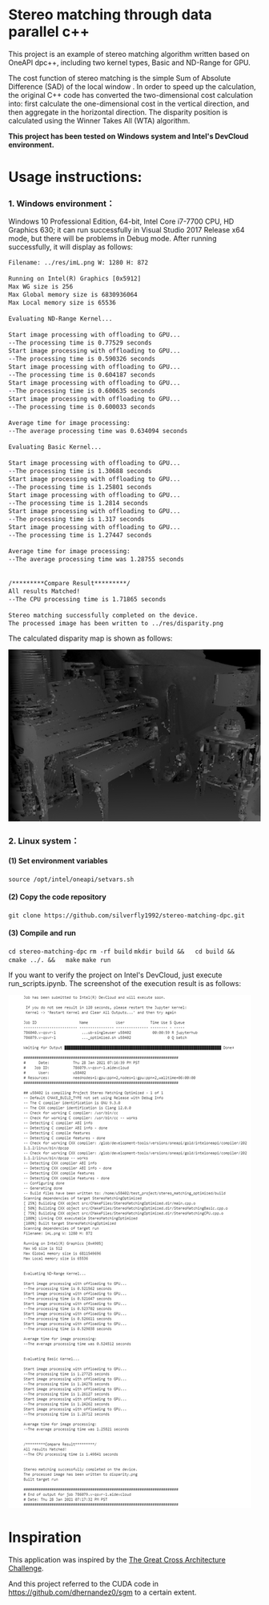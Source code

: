 # Stereo matching through data parallel c++

This project is an example of stereo matching algorithm written based on OneAPI dpc++, including two kernel types, Basic and ND-Range for GPU.

The cost function of stereo matching is the simple Sum of Absolute Difference (SAD) of the local window . In order to speed up the calculation, the original C++ code has converted the two-dimensional cost calculation into: first calculate the one-dimensional cost in the vertical direction, and then aggregate in the horizontal direction. The disparity position is calculated using the Winner Takes All (WTA) algorithm.

**This project has been tested on Windows system and Intel's DevCloud environment.**

# Usage instructions:

### 1. Windows environment：

Windows 10 Professional Edition, 64-bit, Intel Core i7-7700 CPU, HD Graphics 630; it can run successfully in Visual Studio 2017 Release x64 mode, but there will be problems in Debug mode. After running successfully, it will display as follows:

```
Filename: ../res/imL.png W: 1280 H: 872

Running on Intel(R) Graphics [0x5912]
Max WG size is 256
Max Global memory size is 6830936064
Max Local memory size is 65536

Evaluating ND-Range Kernel...

Start image processing with offloading to GPU...
--The processing time is 0.77529 seconds
Start image processing with offloading to GPU...
--The processing time is 0.590326 seconds
Start image processing with offloading to GPU...
--The processing time is 0.604187 seconds
Start image processing with offloading to GPU...
--The processing time is 0.600635 seconds
Start image processing with offloading to GPU...
--The processing time is 0.600033 seconds

Average time for image processing:
--The average processing time was 0.634094 seconds

Evaluating Basic Kernel...

Start image processing with offloading to GPU...
--The processing time is 1.30688 seconds
Start image processing with offloading to GPU...
--The processing time is 1.25801 seconds
Start image processing with offloading to GPU...
--The processing time is 1.2814 seconds
Start image processing with offloading to GPU...
--The processing time is 1.317 seconds
Start image processing with offloading to GPU...
--The processing time is 1.27447 seconds

Average time for image processing:
--The average processing time was 1.28755 seconds


/*********Compare Result*********/
All results Matched!
--The CPU processing time is 1.71865 seconds

Stereo matching successfully completed on the device.
The processed image has been written to ../res/disparity.png
```

The calculated disparity map is shown as follows:

![image](https://github.com/silverfly1992/stereo-matching-dpc/blob/main/images/disparity.png)

### 2. Linux system：

#### (1) Set environment variables

`source /opt/intel/oneapi/setvars.sh`

#### (2) Copy the code repository

`git clone https://github.com/silverfly1992/stereo-matching-dpc.git`

#### (3) Compile and run

`cd stereo-matching-dpc`
`rm -rf build`
`mkdir build &&  
cd build &&  
cmake ../. &&  
make`
`make run`

If you want to verify the project on Intel's DevCloud, just execute run_scripts.ipynb. The screenshot of the execution result is as follows:

![image](https://github.com/silverfly1992/stereo-matching-dpc/blob/main/images/image-20210130094805873.png)

# Inspiration

This application was inspired by the [The Great Cross Architecture Challenge](https://www.codeproject.com/Competitions/1098/The-Great-Cross-Architecture-Challenge).

And this project referred to the CUDA code in https://github.com/dhernandez0/sgm to a certain extent.

